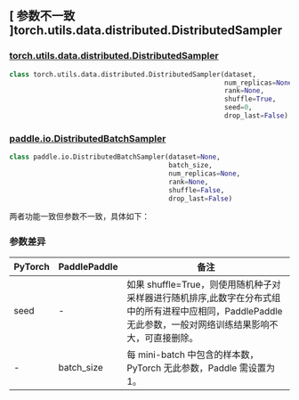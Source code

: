 ## [ 参数不一致 ]torch.utils.data.distributed.DistributedSampler
### [torch.utils.data.distributed.DistributedSampler](https://pytorch.org/docs/stable/data.html?highlight=distributedsampler#torch.utils.data.distributed.DistributedSampler)

```python
class torch.utils.data.distributed.DistributedSampler(dataset,
                                                      num_replicas=None,
                                                      rank=None,
                                                      shuffle=True,
                                                      seed=0,
                                                      drop_last=False)
```

### [paddle.io.DistributedBatchSampler](https://www.paddlepaddle.org.cn/documentation/docs/zh/api/paddle/io/DistributedBatchSampler_cn.html#distributedbatchsampler)

```python
class paddle.io.DistributedBatchSampler(dataset=None,
                                        batch_size,
                                        num_replicas=None,
                                        rank=None,
                                        shuffle=False,
                                        drop_last=False)
```

两者功能一致但参数不一致，具体如下：
### 参数差异
| PyTorch       | PaddlePaddle | 备注                                                   |
| ----- | ---------- | ---------- |
| seed          | -            | 如果 shuffle=True，则使用随机种子对采样器进行随机排序,此数字在分布式组中的所有进程中应相同，PaddlePaddle 无此参数，一般对网络训练结果影响不大，可直接删除。  |
| -             | batch_size   | 每 mini-batch 中包含的样本数，PyTorch 无此参数，Paddle 需设置为 1。                   |
